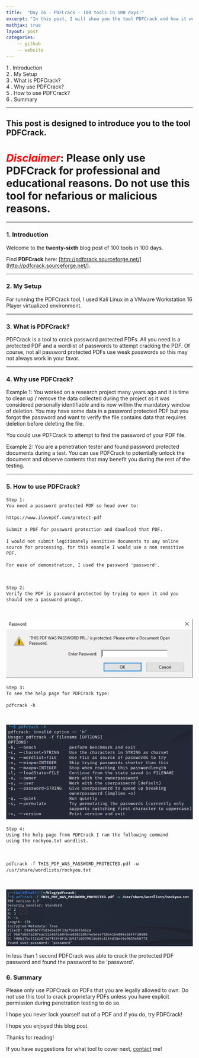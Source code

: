 ```yaml
---
title:  "Day 26 - PDFCrack - 100 tools in 100 days!"
excerpt: "In this post, I will show you the tool PDFCrack and how it works."
mathjax: true
layout: post
categories:
    -- github
    -- website
---
```


1 . Introduction
<br>
2 . My Setup
<br>
3 . What is PDFCrack?
<br>
4 . Why use PDFCrack?
<br>
5 . How to use PDFCrack?
<br>
6 . Summary

---

## This post is designed to introduce you to the tool PDFCrack.

# <span style="color:red">***Disclaimer***</span>: **Please only use PDFCrack for professional and educational reasons. Do not use this tool for nefarious or malicious reasons.**

---

### 1. **Introduction**

Welcome to the **twenty-sixth** blog post of 100 tools in 100 days.<br> 

Find **PDFCrack** here: [http://pdfcrack.sourceforge.net/](http://pdfcrack.sourceforge.net/).

---

### 2. **My Setup**

For running the PDFCrack tool, I used Kali Linux in a VMware Workstation 16 Player virtualized environment.

---

### 3. **What is PDFCrack?**

PDFCrack is a tool to crack password protected PDFs. All you need is a protected PDF and a wordlist of passwords to attempt cracking the PDF. Of course, not all password protected PDFs use weak passwords so this may not always work in your favor. 

---

### 4. **Why use PDFCrack?**

Example 1: You worked on a research project many years ago and it is time to clean up / remove the data collected during the project as it was considered personally identifiable and is now within the mandatory window of deletion. You may have some data in a password protected PDF but you forgot the password and want to verify the file contains data that requires deletion before deleting the file. 

You could use PDFCrack to attempt to find the password of your PDF file.

Example 2: You are a penetration tester and found password protected documents during a test. You can use PDFCrack to potentially unlock the document and observe contents that may benefit you during the rest of the testing. 


---

### 5. **How to use PDFCrack?**

    Step 1:
    You need a password protected PDF so head over to:

    https://www.ilovepdf.com/protect-pdf

    Submit a PDF for password protection and download that PDF. 

    I would not submit legitimately sensitive documents to any online 
    source for processing, for this example I would use a non sensitive PDF.

    For ease of demonstration, I used the password 'password'.

<br>

    Step 2:
    Verify the PDF is password protected by trying to open it and you should see a password prompt.

<br>

![](https://raw.githubusercontent.com/matthewomccorkle/matthewomccorkle.github.io/master/_posts/assets/100%20tools/pdfcrack/pdfcrack1.PNG)

    Step 3:
    To see the help page for PDFCrack type:

    pdfcrack -h

<br>

![](https://raw.githubusercontent.com/matthewomccorkle/matthewomccorkle.github.io/master/_posts/assets/100%20tools/pdfcrack/pdfcrack2.PNG)

    Step 4:
    Using the help page from PDFCrack I ran the following command 
    using the rockyou.txt wordlist.

<br>

`pdfcrack -f THIS_PDF_WAS_PASSWORD_PROTECTED.pdf -w /usr/share/wordlists/rockyou.txt`

<br>

![](https://raw.githubusercontent.com/matthewomccorkle/matthewomccorkle.github.io/master/_posts/assets/100%20tools/pdfcrack/pdfcrack3.PNG)

In less than 1 second PDFCrack was able to crack the protected PDF password and found the password to be 'password'.


### 6. **Summary**

Please only use PDFCrack on PDFs that you are legally allowed to own. Do not use this tool to crack proprietary PDFs unless you have explicit permission during penetration testing to do so. 

I hope you never lock yourself out of a PDF and if you do, try PDFCrack!

I hope you enjoyed this blog post.

Thanks for reading!<br>

If you have suggestions for what tool to cover next, [contact](mailto:matthew.o.mccorkle@gmail.com) me!
